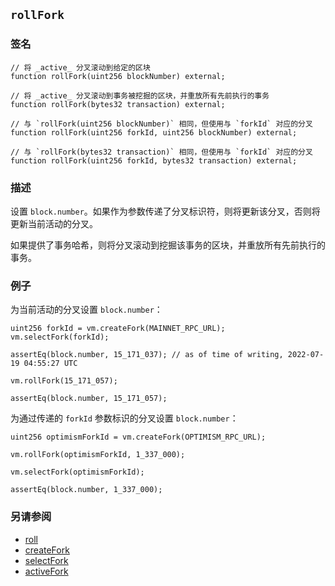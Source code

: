 ## `rollFork`

### 签名

```solidity
// 将 _active_ 分叉滚动到给定的区块
function rollFork(uint256 blockNumber) external;
```

```solidity
// 将 _active_ 分叉滚动到事务被挖掘的区块，并重放所有先前执行的事务
function rollFork(bytes32 transaction) external;
```

```solidity
// 与 `rollFork(uint256 blockNumber)` 相同，但使用与 `forkId` 对应的分叉
function rollFork(uint256 forkId, uint256 blockNumber) external;
```

```solidity
// 与 `rollFork(bytes32 transaction)` 相同，但使用与 `forkId` 对应的分叉
function rollFork(uint256 forkId, bytes32 transaction) external;
```

### 描述

设置 `block.number`。如果作为参数传递了分叉标识符，则将更新该分叉，否则将更新当前活动的分叉。

如果提供了事务哈希，则将分叉滚动到挖掘该事务的区块，并重放所有先前执行的事务。

### 例子

为当前活动的分叉设置 `block.number`：

```solidity
uint256 forkId = vm.createFork(MAINNET_RPC_URL);
vm.selectFork(forkId);

assertEq(block.number, 15_171_037); // as of time of writing, 2022-07-19 04:55:27 UTC

vm.rollFork(15_171_057);

assertEq(block.number, 15_171_057);
```

为通过传递的 `forkId` 参数标识的分叉设置 `block.number`：

```solidity
uint256 optimismForkId = vm.createFork(OPTIMISM_RPC_URL);

vm.rollFork(optimismForkId, 1_337_000);

vm.selectFork(optimismForkId);

assertEq(block.number, 1_337_000);
```

### 另请参阅

- [roll](./roll.md)
- [createFork](./create-fork.md)
- [selectFork](./select-fork.md)
- [activeFork](./active-fork.md)